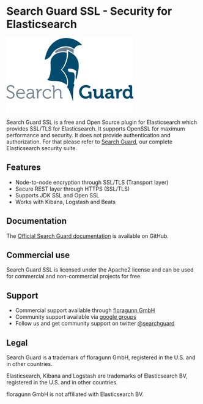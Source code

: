 # Search Guard SSL - Security for Elasticsearch

![Logo](https://raw.githubusercontent.com/floragunncom/sg-assets/master/logo/sg_logo_small.jpg) 

Search Guard SSL is a free and Open Source plugin for Elasticsearch which provides SSL/TLS for Elasticsearch. It supports OpenSSL for maximum performance and security. It does not provide authentication and authorization. For that please refer to [Search Guard](https://github.com/floragunncom/search-guard), our complete Elasticsearch security suite.


## Features
* Node-to-node encryption through SSL/TLS (Transport layer)
* Secure REST layer through HTTPS (SSL/TLS)
* Supports JDK SSL and Open SSL
* Works with Kibana, Logstash and Beats

## Documentation

The [Official Search Guard documentation](http://docs.search-guard.com) is available on GitHub.

## Commercial use

Search Guard SSL is licensed under the Apache2 license and can be used for commercial and non-commercial projects for free.

## Support
* Commercial support available through [floragunn GmbH](https://floragunn.com/searchguard/searchguard-license-support/)
* Community support available via [google groups](https://groups.google.com/forum/#!forum/search-guard)
* Follow us and get community support on twitter [@searchguard](https://twitter.com/searchguard)

## Legal 

Search Guard is a trademark of floragunn GmbH, registered in the U.S. and in other countries.

Elasticsearch, Kibana and Logstash are trademarks of Elasticsearch BV, registered in the U.S. and in other countries. 

floragunn GmbH is not affiliated with Elasticsearch BV.
